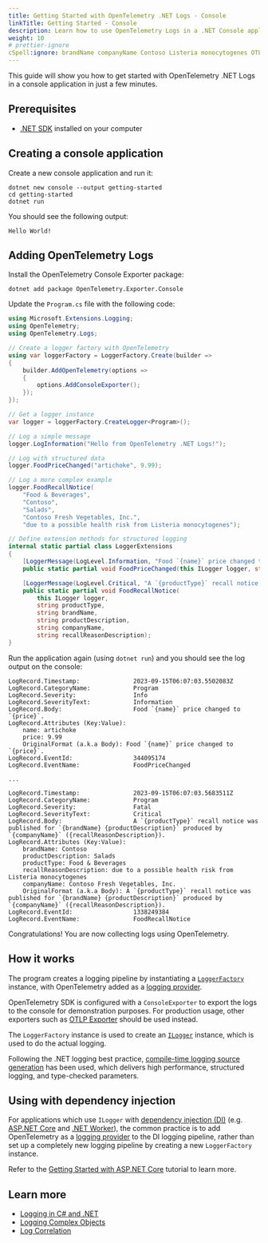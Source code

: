 ```yaml
---
title: Getting Started with OpenTelemetry .NET Logs - Console
linkTitle: Getting Started - Console
description: Learn how to use OpenTelemetry Logs in a .NET Console application
weight: 10
# prettier-ignore
cSpell:ignore: brandName companyName Contoso Listeria monocytogenes OTLP productDescription recallReasonDescription
---
```


This guide will show you how to get started with OpenTelemetry .NET Logs in a
console application in just a few minutes.

## Prerequisites

- [.NET SDK](https://dotnet.microsoft.com/download) installed on your computer

## Creating a console application

Create a new console application and run it:

```shell
dotnet new console --output getting-started
cd getting-started
dotnet run
```

You should see the following output:

```text
Hello World!
```

## Adding OpenTelemetry Logs

Install the OpenTelemetry Console Exporter package:

```shell
dotnet add package OpenTelemetry.Exporter.Console
```

Update the `Program.cs` file with the following code:

```csharp
using Microsoft.Extensions.Logging;
using OpenTelemetry;
using OpenTelemetry.Logs;

// Create a logger factory with OpenTelemetry
using var loggerFactory = LoggerFactory.Create(builder =>
{
    builder.AddOpenTelemetry(options =>
    {
        options.AddConsoleExporter();
    });
});

// Get a logger instance
var logger = loggerFactory.CreateLogger<Program>();

// Log a simple message
logger.LogInformation("Hello from OpenTelemetry .NET Logs!");

// Log with structured data
logger.FoodPriceChanged("artichoke", 9.99);

// Log a more complex example
logger.FoodRecallNotice(
    "Food & Beverages",
    "Contoso",
    "Salads",
    "Contoso Fresh Vegetables, Inc.",
    "due to a possible health risk from Listeria monocytogenes");

// Define extension methods for structured logging
internal static partial class LoggerExtensions
{
    [LoggerMessage(LogLevel.Information, "Food `{name}` price changed to `{price}`.")]
    public static partial void FoodPriceChanged(this ILogger logger, string name, double price);

    [LoggerMessage(LogLevel.Critical, "A `{productType}` recall notice was published for `{brandName} {productDescription}` produced by `{companyName}` ({recallReasonDescription}).")]
    public static partial void FoodRecallNotice(
        this ILogger logger,
        string productType,
        string brandName,
        string productDescription,
        string companyName,
        string recallReasonDescription);
}
```

Run the application again (using `dotnet run`) and you should see the log output
on the console:

```text
LogRecord.Timestamp:               2023-09-15T06:07:03.5502083Z
LogRecord.CategoryName:            Program
LogRecord.Severity:                Info
LogRecord.SeverityText:            Information
LogRecord.Body:                    Food `{name}` price changed to `{price}`.
LogRecord.Attributes (Key:Value):
    name: artichoke
    price: 9.99
    OriginalFormat (a.k.a Body): Food `{name}` price changed to `{price}`.
LogRecord.EventId:                 344095174
LogRecord.EventName:               FoodPriceChanged

...

LogRecord.Timestamp:               2023-09-15T06:07:03.5683511Z
LogRecord.CategoryName:            Program
LogRecord.Severity:                Fatal
LogRecord.SeverityText:            Critical
LogRecord.Body:                    A `{productType}` recall notice was published for `{brandName} {productDescription}` produced by `{companyName}` ({recallReasonDescription}).
LogRecord.Attributes (Key:Value):
    brandName: Contoso
    productDescription: Salads
    productType: Food & Beverages
    recallReasonDescription: due to a possible health risk from Listeria monocytogenes
    companyName: Contoso Fresh Vegetables, Inc.
    OriginalFormat (a.k.a Body): A `{productType}` recall notice was published for `{brandName} {productDescription}` produced by `{companyName}` ({recallReasonDescription}).
LogRecord.EventId:                 1338249384
LogRecord.EventName:               FoodRecallNotice
```

Congratulations! You are now collecting logs using OpenTelemetry.

## How it works

The program creates a logging pipeline by instantiating a
[`LoggerFactory`](https://docs.microsoft.com/dotnet/api/microsoft.extensions.logging.iloggerfactory)
instance, with OpenTelemetry added as a
[logging provider](https://docs.microsoft.com/dotnet/core/extensions/logging-providers).

OpenTelemetry SDK is configured with a `ConsoleExporter` to export the logs to
the console for demonstration purposes. For production usage, other exporters
such as
[OTLP Exporter](https://github.com/open-telemetry/opentelemetry-dotnet/tree/main/src/OpenTelemetry.Exporter.OpenTelemetryProtocol)
should be used instead.

The `LoggerFactory` instance is used to create an
[`ILogger`](https://docs.microsoft.com/dotnet/api/microsoft.extensions.logging.ilogger)
instance, which is used to do the actual logging.

Following the .NET logging best practice,
[compile-time logging source generation](https://docs.microsoft.com/dotnet/core/extensions/logger-message-generator)
has been used, which delivers high performance, structured logging, and
type-checked parameters.

## Using with dependency injection

For applications which use `ILogger` with
[dependency injection (DI)](https://learn.microsoft.com/dotnet/core/extensions/dependency-injection)
(e.g. [ASP.NET Core](https://learn.microsoft.com/aspnet/core) and
[.NET Worker](https://learn.microsoft.com/dotnet/core/extensions/workers)), the
common practice is to add OpenTelemetry as a
[logging provider](https://docs.microsoft.com/dotnet/core/extensions/logging-providers)
to the DI logging pipeline, rather than set up a completely new logging pipeline
by creating a new `LoggerFactory` instance.

Refer to the
[Getting Started with ASP.NET Core](/docs/languages/dotnet/logs/getting-started-aspnetcore/)
tutorial to learn more.

## Learn more

- [Logging in C# and .NET](https://learn.microsoft.com/dotnet/core/extensions/logging)
- [Logging Complex Objects](/docs/languages/dotnet/logs/complex-objects/)
- [Log Correlation](/docs/languages/dotnet/logs/correlation/)

